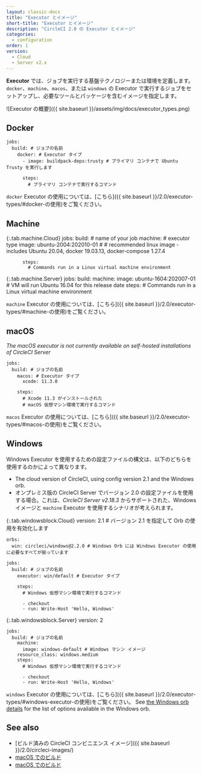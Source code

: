 ```yaml
---
layout: classic-docs
title: "Executor とイメージ"
short-title: "Executor とイメージ"
description: "CircleCI 2.0 の Executor とイメージ"
categories:
  - configuration
order: 1
version:
  - Cloud
  - Server v2.x
---
```


**Executor** では、ジョブを実行する基盤テクノロジーまたは環境を定義します。 `docker`、`machine`、`macos`、または `windows` の Executor で実行するジョブをセットアップし、必要なツールとパッケージを含むイメージを指定します。

![Executor の概要]({{ site.baseurl }}/assets/img/docs/executor_types.png)

## Docker

    jobs:
      build: # ジョブの名前
        docker: # Executor タイプ
          - image: buildpack-deps:trusty # プライマリ コンテナで Ubuntu Trusty を実行します
    
          steps:
            # プライマリ コンテナで実行するコマンド
    

`docker` Executor の使用については、[こちら]({{ site.baseurl }}/2.0/executor-types/#docker-の使用)をご覧ください。

## Machine

{:.tab.machine.Cloud}
jobs:
      build: # name of your job
        machine: # executor type
          image: ubuntu-2004:202010-01 # # recommended linux image - includes Ubuntu 20.04, docker 19.03.13, docker-compose 1.27.4
    
          steps:
            # Commands run in a Linux virtual machine environment

{:.tab.machine.Server}
jobs:
      build: 
        machine: 
          image: ubuntu-1604:202007-01 # VM will run Ubuntu 16.04 for this release date
        steps:
          # Commands run in a Linux virtual machine environment
    

`machine` Executor の使用については、[こちら]({{ site.baseurl }}/2.0/executor-types/#machine-の使用)をご覧ください。

## macOS

*The macOS executor is not currently available on self-hosted installations of CircleCI Server*

    jobs:
      build: # ジョブの名前
        macos: # Executor タイプ
          xcode: 11.3.0
    
        steps:
          # Xcode 11.3 がインストールされた
          # macOS 仮想マシン環境で実行するコマンド
    

`macos` Executor の使用については、[こちら]({{ site.baseurl }}/2.0/executor-types/#macos-の使用)をご覧ください。

## Windows

Windows Executor を使用するための設定ファイルの構文は、以下のどちらを使用するのかによって異なります。

* The cloud version of CircleCI, using config version 2.1 and the Windows orb.
* オンプレミス版の CircleCI Server でバージョン 2.0 の設定ファイルを使用する場合。これは、*CircleCI Server v2.18.3* からサポートされた、Windows イメージと `machine` Executor を使用するシナリオが考えられます。

{:.tab.windowsblock.Cloud}
version: 2.1 # バージョン 2.1 を指定して Orb の使用を有効化します
    
    orbs:
      win: circleci/windows@2.2.0 # Windows Orb には Windows Executor の使用に必要なすべてが揃っています
    
    jobs:
      build: # ジョブの名前
        executor: win/default # Executor タイプ
    
        steps:
          # Windows 仮想マシン環境で実行するコマンド
    
          - checkout
          - run: Write-Host 'Hello, Windows'

{:.tab.windowsblock.Server}
version: 2
    
    jobs:
      build: # ジョブの名前
        machine:
          image: windows-default # Windows マシン イメージ
        resource_class: windows.medium
        steps:
          # Windows 仮想マシン環境で実行するコマンド
    
          - checkout
          - run: Write-Host 'Hello, Windows'
    

`windows` Executor の使用については、[こちら]({{ site.baseurl }}/2.0/executor-types/#windows-executor-の使用)をご覧ください。 See [the Windows orb details](https://circleci.com/developer/orbs/orb/circleci/windows) for the list of options available in the Windows orb.

## See also

* [ビルド済みの CircleCI コンビニエンス イメージ]({{ site.baseurl }}/2.0/circleci-images/)
* [macOS でのビルド]({{site.baseurl}}/2.0/hello-world-macos)
* [macOS でのビルド]({{site.baseurl}}/2.0/hello-world-macos)
